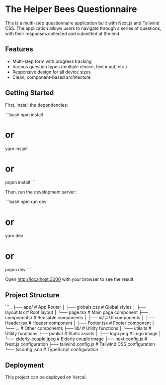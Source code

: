# The Helper Bees Questionnaire

This is a multi-step questionnaire application built with Next.js and Tailwind CSS. The application allows users to navigate through a series of questions, with their responses collected and submitted at the end.

## Features

- Multi-step form with progress tracking
- Various question types (multiple choice, text input, etc.)
- Responsive design for all device sizes
- Clean, component-based architecture

## Getting Started

First, install the dependencies:

\`\`\`bash
npm install
# or
yarn install
# or
pnpm install
\`\`\`

Then, run the development server:

\`\`\`bash
npm run dev
# or
yarn dev
# or
pnpm dev
\`\`\`

Open [http://localhost:3000](http://localhost:3000) with your browser to see the result.

## Project Structure

\`\`\`
.
├── app/                  # App Router
│   ├── globals.css       # Global styles
│   ├── layout.tsx        # Root layout
│   └── page.tsx          # Main page component
├── components/           # Reusable components
│   ├── ui/               # UI components
│   ├── Header.tsx        # Header component
│   ├── Footer.tsx        # Footer component
│   └── ...               # Other components
├── lib/                  # Utility functions
│   └── utils.ts          # Utility functions
├── public/               # Static assets
│   ├── logo.png          # Logo image
│   └── elderly-couple.jpeg # Elderly couple image
├── next.config.js        # Next.js configuration
├── tailwind.config.js    # Tailwind CSS configuration
└── tsconfig.json         # TypeScript configuration
\`\`\`

## Deployment

This project can be deployed on Vercel.
